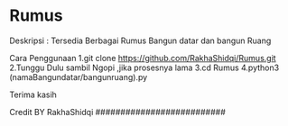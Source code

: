 # Rumus
Deskripsi : Tersedia Berbagai Rumus Bangun datar dan bangun Ruang 

Cara Penggunaan
1.git clone https://github.com/RakhaShidqi/Rumus.git
2.Tunggu Dulu sambil Ngopi ,jika prosesnya lama
3.cd Rumus
4.python3 (namaBangundatar/bangunruang).py

Terima kasih

Credit BY RakhaShidqi
##########################
